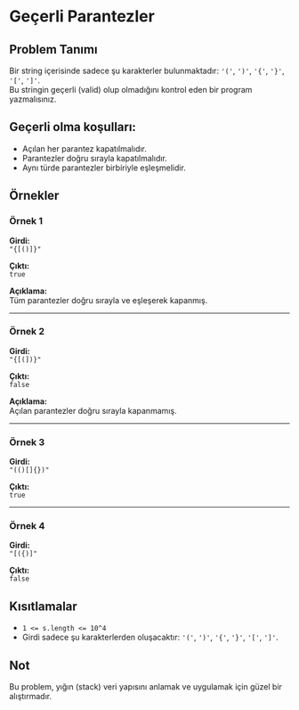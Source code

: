 # Geçerli Parantezler

## Problem Tanımı

Bir string içerisinde sadece şu karakterler bulunmaktadır: `'('`, `')'`, `'{'`, `'}'`, `'['`, `']'`.  
Bu stringin geçerli (valid) olup olmadığını kontrol eden bir program yazmalısınız.

## Geçerli olma koşulları:

- Açılan her parantez kapatılmalıdır.
- Parantezler doğru sırayla kapatılmalıdır.
- Aynı türde parantezler birbiriyle eşleşmelidir.

## Örnekler

### Örnek 1

**Girdi:**  
`"{[()]}"`  

**Çıktı:**  
`true`  

**Açıklama:**  
Tüm parantezler doğru sırayla ve eşleşerek kapanmış.

---

### Örnek 2

**Girdi:**  
`"{[(])}"`  

**Çıktı:**  
`false`  

**Açıklama:**  
Açılan parantezler doğru sırayla kapanmamış.

---

### Örnek 3

**Girdi:**  
`"(()[]{})"`  

**Çıktı:**  
`true`  

---

### Örnek 4

**Girdi:**  
`"[({)]"`  

**Çıktı:**  
`false`

## Kısıtlamalar

- `1 <= s.length <= 10^4`
- Girdi sadece şu karakterlerden oluşacaktır: `'('`, `')'`, `'{'`, `'}'`, `'['`, `']'`.

## Not

Bu problem, yığın (stack) veri yapısını anlamak ve uygulamak için güzel bir alıştırmadır.
